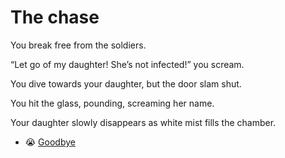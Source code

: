 # The chase

You break free from the soldiers.

“Let go of my daughter! She’s not infected!” you scream.

You dive towards your daughter, but the door slam shut.

You hit the glass, pounding, screaming her name.

Your daughter slowly disappears as white mist fills the chamber.

- 😭 [Goodbye](./scene10A.md)
